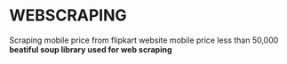 # WEBSCRAPING
Scraping mobile price from flipkart website
mobile price less than 50,000
<B>
beatiful soup library used for web scraping
